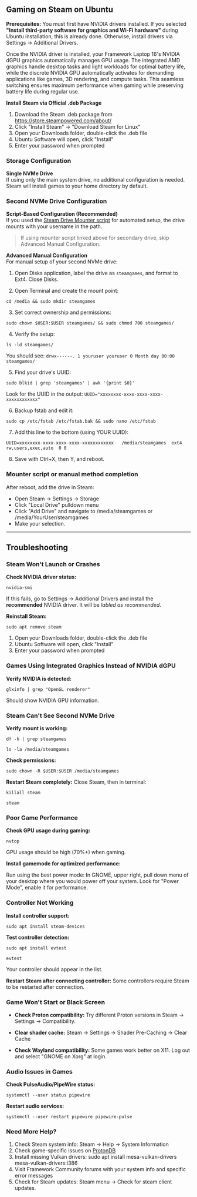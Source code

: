 ## Gaming on Steam on Ubuntu

**Prerequisites:** You must first have NVIDIA drivers installed. If you selected **"Install third-party software for graphics and Wi-Fi hardware"** during Ubuntu installation, this is already done. Otherwise, install drivers via Settings → Additional Drivers.

Once the NVIDIA driver is installed, your Framework Laptop 16's NVIDIA dGPU graphics automatically manages GPU usage. The integrated AMD graphics handle desktop tasks and light workloads for optimal battery life, while the discrete NVIDIA GPU automatically activates for demanding applications like games, 3D rendering, and compute tasks. This seamless switching ensures maximum performance when gaming while preserving battery life during regular use.

**Install Steam via Official .deb Package**

1. Download the Steam .deb package from https://store.steampowered.com/about/
2. Click "Install Steam" → "Download Steam for Linux"
3. Open your Downloads folder, double-click the .deb file
4. Ubuntu Software will open, click "Install"
5. Enter your password when prompted


### Storage Configuration

**Single NVMe Drive**  
If using only the main system drive, no additional configuration is needed. Steam will install games to your home directory by default.

### Second NVMe Drive Configuration

**Script-Based Configuration (Recommended)**  
If you used the [Steam Drive Mounter script](https://github.com/FrameworkComputer/steam-drive-mounter/blob/main/README.md#steam-drive-mounter) for automated setup, the drive mounts with your username in the path.

>If using mounter script linked above for secondary drive, skip Advanced Manual Configuration.

**Advanced Manual Configuration**  
For manual setup of your second NVMe drive:

1. Open Disks application, label the drive as `steamgames`, and format to Ext4. Close Disks.

2. Open Terminal and create the mount point:

`cd /media && sudo mkdir steamgames`

3. Set correct ownership and permissions:

```sudo chown $USER:$USER steamgames/ && sudo chmod 700 steamgames/```

4. Verify the setup:

```ls -ld steamgames/```

You should see: `drwx------. 1 youruser youruser 0 Month day 00:00 steamgames/`

5. Find your drive's UUID:

```sudo blkid | grep 'steamgames' | awk '{print $0}'```

Look for the UUID in the output: `UUID="xxxxxxxx-xxxx-xxxx-xxxx-xxxxxxxxxxxx"`

6. Backup fstab and edit it:

```sudo cp /etc/fstab /etc/fstab.bak && sudo nano /etc/fstab```

7. Add this line to the bottom (using YOUR UUID):

```UUID=xxxxxxxx-xxxx-xxxx-xxxx-xxxxxxxxxxxx   /media/steamgames  ext4  rw,users,exec,auto  0 0```

8. Save with Ctrl+X, then Y, and reboot.

### Mounter script or manual method completion

After reboot, add the drive in Steam:
  - Open Steam → Settings → Storage
  - Click "Local Drive" pulldown menu
  - Click "Add Drive" and navigate to /media/steamgames or /media/YourUser/steamgames
  - Make your selection.

-----------

## Troubleshooting

### Steam Won't Launch or Crashes
**Check NVIDIA driver status:**

`nvidia-smi`

If this fails, go to Settings → Additional Drivers and install the **recommended** NVIDIA driver. It will be _labled as recommended_.

**Reinstall Steam:**

`sudo apt remove steam`

1. Open your Downloads folder, double-click the .deb file
2. Ubuntu Software will open, click "Install"
3. Enter your password when prompted


### Games Using Integrated Graphics Instead of NVIDIA dGPU
**Verify NVIDIA is detected:**

`glxinfo | grep "OpenGL renderer"`

Should show NVIDIA GPU information.


### Steam Can't See Second NVMe Drive
**Verify mount is working:**

`df -h | grep steamgames`

`ls -la /media/steamgames`

**Check permissions:**

`sudo chown -R $USER:$USER /media/steamgames`

**Restart Steam completely:**
Close Steam, then in terminal:

`killall steam`

`steam`

### Poor Game Performance
**Check GPU usage during gaming:**

`nvtop`

GPU usage should be high (70%+) when gaming.

**Install gamemode for optimized performance:**

Run using the best power mode: In GNOME, upper right, pull down menu of your desktop where you would power off your system. Look for "Power Mode", enable it for performance.

### Controller Not Working
**Install controller support:**

`sudo apt install steam-devices`

**Test controller detection:**

`sudo apt install evtest`

`evtest`

Your controller should appear in the list.

**Restart Steam after connecting controller:**
Some controllers require Steam to be restarted after connection.

### Game Won't Start or Black Screen
- **Check Proton compatibility:** Try different Proton versions in Steam → Settings → Compatibility.

- **Clear shader cache:** Steam → Settings → Shader Pre-Caching → Clear Cache

- **Check Wayland compatibility:** Some games work better on X11. Log out and select "GNOME on Xorg" at login.


### Audio Issues in Games
**Check PulseAudio/PipeWire status:**

`systemctl --user status pipewire`

**Restart audio services:**

`systemctl --user restart pipewire pipewire-pulse`

### Need More Help?
1. Check Steam system info: Steam → Help → System Information
2. Check game-specific issues on [ProtonDB](https://www.protondb.com/)
3. Install missing Vulkan drivers: sudo apt install mesa-vulkan-drivers mesa-vulkan-drivers:i386
4. Visit Framework Community forums with your system info and specific error messages
5. Check for Steam updates: Steam menu → Check for steam client updates.

